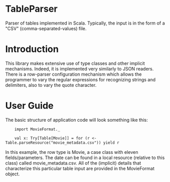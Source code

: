 # TableParser
Parser of tables implemented in Scala.
Typically, the input is in the form of a 
 "CSV" (comma-separated-values) file.

Introduction
============

This library makes extensive use of type classes and other
implicit mechanisms.
Indeed, it is implemented very similarly to JSON readers.
There is a row-parser configuration mechanism which allows
the programmer to vary the regular expressions for recognizing
strings and delimiters, also to vary the quote character.

User Guide
==========

The basic structure of application code will look something like this:

        import MovieFormat._
    
        val x: Try[Table[Movie]] = for (r <- Table.parseResource("movie_metadata.csv")) yield r
     
In this example, the row type is Movie, a case class with eleven fields/parameters.
The date can be found in a local resource (relative to this class) called movie_metadata.csv.
All of the (implicit) details that characterize this particular table input are provided
in the MovieFormat object.